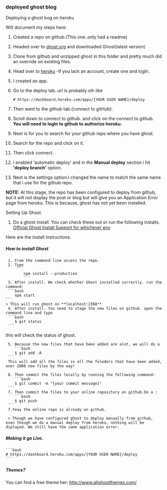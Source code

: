 ### deployed ghost blog
Deploying a ghost bog on heroku


Will document my steps here:
 1. Created a repo on github.(This one..only had a readme)
 2. Headed over to [ghost.org](http://ghost.org/) and downloaded Ghost(latest version)
 3. Clone from github and unzipped ghost in this folder and pretty much did an override on existing files.
 4. Head over to [heroku](http://heroku.com/) -If you lack an account, create one and logIn.
 5. I created an app.
 6. Go to the deploy tab..url is probably sth like

 	```
 	# https://dashboard.heroku.com/apps/{YOUR USER NAME}/deploy
 	```
 7. Then went to the github tab.{connect to gitHub}.
 8. Scroll down to connect to github. and click on the connect to github. **You will need to logIn to github to authorize heroku.**
 9. Next is for you to search for your github repo where you have ghost.
 10. Search for the repo and click on it.
 11. Then click connect.
 12. I enabled 'automatic deploy' and in the **Manual deploy** section i hit **'deploy branch'** option.
 13. Next is the settings option.I changed the name to match the same name that i use for the github repo.

 **NOTE:**
  At this stage, the repo has been configured to deploy from github, but it will not display the post or blog but will give you an Application Error page from heroku.
  This is because, ghost has not yet been installed.

Setting Up Ghost.
 1. Do a ghost install. You can check these out or run the following installs.
   [Official Ghost Install Support for whichever env](http://support.ghost.org/installation/)

 Here are the install instructions:

#####  			**How to install Ghost**
     1. From the command line access the repo.
	 2. Type
		 ```
			npm install --production
			```
	 3. After install. We check whether Ghost installed correctly. run the command:
	 ```bash
		npm start
	```
	> This will run ghost on **localhost:2368**
	 4. After install. You need to stage the new files on github. open the command line and type
	 ```bash
		$ git status
	 ```
this will check the status of ghost.

	 5. Because the new files that have been added are alot, we will do a
	 	```bash
		$ git add -A
	 ```
	 This will add all the files in all the foleders that have been added, over 2000 new files by the way!

	 6. Then commit the files locally by running the following command:
	 	```bash
		$ git commit -m "{your commit message}"
	 ```
	 7. Then commit the files to your online repository on github.Do a :
	 	```bash
		$ git push
	 ```
	 7.Yeay the online repo is already on github.

	 > Though we have configured ghost to deploy manually from github, even though we do a manual deploy from heroku, nothing will be diplayed. We still have the same application error.


##### Making it go Live.


 	```bash
 	# https://dashboard.heroku.com/apps/{YOUR USER NAME}/deploy
 	```


##### Themes?
You can find a free theme her: http://www.allghostthemes.com/
